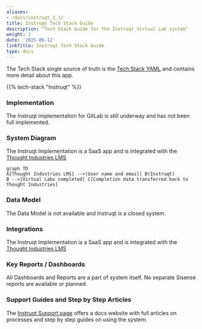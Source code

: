 ```yaml
---
aliases:
- /docs/instruqt_1_1/
title: Instruqt Tech Stack Guide
description: “Tech Stack Guide for the Instruqt Virtual Lab system"
weight: 2
date: '2025-06-12'
linkTitle: Instruqt Tech Stack Guide
type: docs
---
```


The Tech Stack single source of truth is the [Tech Stack YAML](https://gitlab.com/gitlab-com/www-gitlab-com/-/blob/master/data/tech_stack.yml) and contains more detail about this app.

{{% tech-stack "Instruqt" %}}

### Implementation

The Instruqt implementation for GitLab is still underway and has not been full implemented.

### System Diagram

The Instruqt Implementation is a SaaS app and is integrated with the [Thought Industries LMS](https://gitlab.com/gitlab-com/www-gitlab-com/-/blob/master/data/tech_stack.yml?_gl=1%2anrxy62%2a_ga%2aNjk5OTc1OTcxLjE2NTg3ODM3ODE.%2a_ga_ENFH3X7M5Y%2aMTY3NDE0NTMxNC4xNDQuMS4xNjc0MTQ3ODY5LjAuMC4w)

```mermaid
graph TD
A[Thought Industries LMS] -->|User name and email| B(Instruqt)
B -->|Virtual Labs completed| C[Completion data transferred back to Thought Industries]
```

### Data Model

The Data Model is not available and Instruqt is a closed system.

### Integrations

The Instruqt Implementation is a SaaS app and is integrated with the [Thought Industries LMS](https://gitlab.com/gitlab-com/www-gitlab-com/-/blob/master/data/tech_stack.yml?_gl=1%2anrxy62%2a_ga%2aNjk5OTc1OTcxLjE2NTg3ODM3ODE.%2a_ga_ENFH3X7M5Y%2aMTY3NDE0NTMxNC4xNDQuMS4xNjc0MTQ3ODY5LjAuMC4w)

### Key Reports / Dashboards

All Dashboards and Reports are a part of system itself. No separate Sisense reports are available or planned.

### Support Guides and Step by Step Articles

The [Instruqt Support page](https://docs.instruqt.com/) offers a docs website with full articles on processes and step by step guides on using the system.

